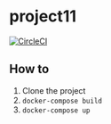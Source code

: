 # project11
[![CircleCI](https://circleci.com/gh/quts/project11.svg?style=shield)](https://circleci.com/gh/quts/project11)

## How to
1. Clone the project
2. `docker-compose build`
3. `docker-compose up`